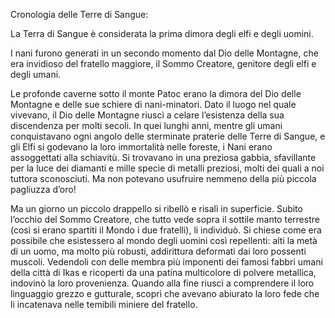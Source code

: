Cronologia delle Terre di Sangue:

La Terra di Sangue è considerata la prima dimora degli elfi e degli uomini.

I nani furono generati in un secondo momento dal Dio delle Montagne, che era invidioso del fratello maggiore, il Sommo Creatore, genitore degli elfi e degli umani.

Le profonde caverne sotto il monte Patoc erano la dimora del Dio delle Montagne e delle sue schiere di nani-minatori. Dato il luogo nel quale vivevano, il Dio delle Montagne riuscì a celare l’esistenza della sua discendenza per molti secoli. In quei lunghi anni, mentre gli umani conquistavano ogni angolo delle sterminate praterie delle Terre di Sangue, e gli Elfi si godevano la loro immortalità nelle foreste, i Nani erano assoggettati alla schiavitù. Si trovavano in una preziosa gabbia, sfavillante per la luce dei diamanti e mille specie di metalli preziosi, molti dei quali a noi tuttora sconosciuti. Ma non potevano usufruire nemmeno della più piccola pagliuzza d’oro!

Ma un giorno un piccolo drappello si ribellò e risalì in superficie. Subito l’occhio del Sommo Creatore, che tutto vede sopra il sottile manto terrestre (così si erano spartiti il Mondo i due fratelli), li individuò. Si chiese come era possibile che esistessero al mondo degli uomini così repellenti: alti la metà di un uomo, ma molto più robusti, addirittura deformati dai loro possenti muscoli. Vedendoli con delle membra più imponenti dei famosi fabbri umani della città di Ikas e ricoperti da una patina multicolore di polvere metallica, indovinò la loro provenienza. Quando alla fine riuscì a comprendere il loro linguaggio grezzo e gutturale, scoprì che avevano abiurato la loro fede che li incatenava nelle temibili miniere del fratello.